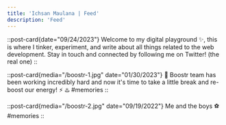 ```yaml
---
title: 'Ichsan Maulana | Feed'
description: 'Feed'
---
```


::post-card{date="09/24/2023"}
Welcome to my digital playground ✨, this is where I tinker, experiment, and write about all things related to the web development. Stay in touch and connected by following me on Twitter! (the real one)
::

::post-card{media="/boostr-1.jpg" date="01/30/2023"}
🙌 Boostr team has been working incredibly hard and now it's time to take a little break and re-boost our energy! ⚡ ♨️ #memories
::

::post-card{media="/boostr-2.jpg" date="09/19/2022"}
Me and the boys ⚽️ #memories
::